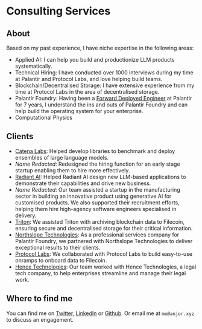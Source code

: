 # Consulting Services

## About
Based on my past experience, I have niche expertise in the following areas:

- Applied AI: I can help you build and productionize LLM products systematically.
- Technical Hiring: I have conducted over 1000 interviews during my time at Palantir and Protocol Labs, and love helping build teams.
- Blockchain/Decentralised Storage: I have extensive experience from my time at Protocol Labs in the area of decentralised storage.
- Palantir Foundry: Having been a [Forward Deployed Engineer](https://blog.palantir.com/a-day-in-the-life-of-a-palantir-forward-deployed-software-engineer-45ef2de257b1) at Palantir for 7 years, I understand the ins and outs of Palantir Foundry and can help build the operating system for your enterprise.
- Computational Physics

## Clients

- [Catena Labs](https://www.catena.xyz/): Helped develop libraries to benchmark and deploy ensembles of large language models.
- _Name Redacted_: Redesigned the hiring function for an early stage startup enabling them to hire more effectively.
- [Radiant AI](https://www.radiantai.com/): Helped Radiant AI design new LLM-based applications to demonstrate their capabilities and drive new business.
- _Name Redacted_: Our team assisted a startup in the manufacturing sector in building an innovative product using generative AI for customised products. We also supported their recruitment efforts, helping them hire high-agency software engineers specialised in delivery.
- [Triton](https://triton.one/): We assisted Triton with archiving blockchain data to Filecoin, ensuring secure and decentralised storage for their critical information.
- [Northslope Technologies](https://www.northslopetech.com/): As a professional services company for Palantir Foundry, we partnered with Northslope Technologies to deliver exceptional results to their clients.
- [Protocol Labs](https://protocol.ai/): We collaborated with Protocol Labs to build easy-to-use onramps to onboard data to Filecoin.
- [Hence Technologies](https://hence.ai/): Our team worked with Hence Technologies, a legal tech company, to help enterprises streamline and manage their legal work.


## Where to find me

You can find me on [Twitter](https://x.com/__anjor), [LinkedIn](https://www.linkedin.com/in/anjor-kanekar/) or [Github](https://github.com/anjor). Or email me at `me@anjor.xyz` to discuss an engagement.
